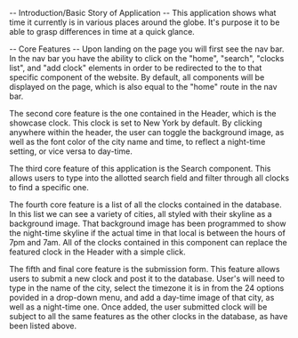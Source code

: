 -- Introduction/Basic Story of Application --
This application shows what time it currently is in various places around the globe. It's purpose it to be able to grasp differences in time at a quick glance. 

-- Core Features --
Upon landing on the page you will first see the nav bar. In the nav bar you have the ability to click on the "home", "search", "clocks list", and "add clock" elements in order to be redirected to the to that specific component of the website. By default, all components will be displayed on the page, which is also equal to the "home" route in the nav bar.

The second core feature is the one contained in the Header, which is the showcase clock. This clock is set to New York by default. By clicking anywhere within the header, the user can toggle the background image, as well as the font color of the city name and time, to reflect a night-time setting, or vice versa to day-time. 

The third core feature of this application is the Search component. This allows users to type into the allotted search field and filter through all clocks to find a specific one. 

The fourth core feature is a list of all the clocks contained in the database. In this list we can see a variety of cities, all styled with their skyline as a background image. That background image has been programmed to show the night-time skyline if the actual time in that local is between the hours of 7pm and 7am. All of the clocks contained in this component can replace the featured clock in the Header with a simple click. 

The fifth and final core feature is the submission form. This feature allows users to submit a new clock and post it to the database. User's will need to type in the name of the city, select the timezone it is in from the 24 options povided in a drop-down menu, and add a day-time image of that city, as well as a night-time one. Once added, the user submitted clock will be subject to all the same features as the other clocks in the database, as have been listed above. 